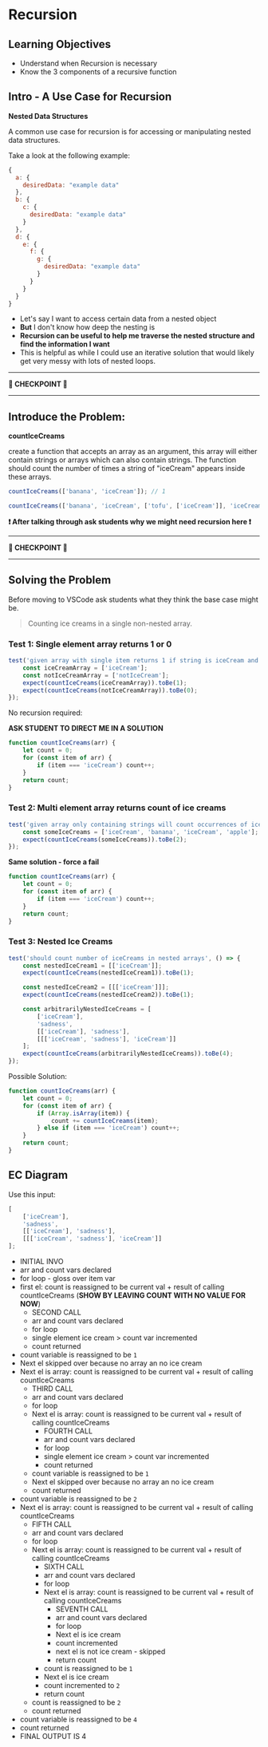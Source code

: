 # Recursion

## Learning Objectives

- Understand when Recursion is necessary
- Know the 3 components of a recursive function

## Intro - A Use Case for Recursion

**Nested Data Structures**

A common use case for recursion is for accessing or manipulating nested data structures.

Take a look at the following example:

```js
{
  a: {
    desiredData: "example data"
  },
  b: {
    c: {
      desiredData: "example data"
    }
  },
  d: {
    e: {
      f: {
        g: {
          desiredData: "example data"
        }
      }
    }
  }
}
```

- Let's say I want to access certain data from a nested object
- **But** I don't know how deep the nesting is
- **Recursion can be useful to help me traverse the nested structure and find the information I want**
- This is helpful as while I could use an iterative solution that would likely get very messy with lots of nested loops.

---

**🏁 CHECKPOINT 🏁**

---

## Introduce the Problem:

**countIceCreams**

create a function that accepts an array as an argument, this array will either contain strings or arrays which can also contain strings. The function should count the number of times a string of "iceCream" appears inside these arrays.

```js
countIceCreams(['banana', 'iceCream']); // 1

countIceCreams(['banana', 'iceCream', ['tofu', ['iceCream']], 'iceCream']); // 3
```

**❗ After talking through ask students why we might need recursion here ❗**

---

**🏁 CHECKPOINT 🏁**

---

## Solving the Problem

Before moving to VSCode ask students what they think the base case might be.

> Counting ice creams in a single non-nested array.

### Test 1: Single element array returns 1 or 0

```js
test('given array with single item returns 1 if string is iceCream and 0 if not', () => {
	const iceCreamArray = ['iceCream'];
	const notIceCreamArray = ['notIceCream'];
	expect(countIceCreams(iceCreamArray)).toBe(1);
	expect(countIceCreams(notIceCreamArray)).toBe(0);
});
```

No recursion required:

**ASK STUDENT TO DIRECT ME IN A SOLUTION**

```js
function countIceCreams(arr) {
	let count = 0;
	for (const item of arr) {
		if (item === 'iceCream') count++;
	}
	return count;
}
```

### Test 2: Multi element array returns count of ice creams

```js
test('given array only containing strings will count occurrences of iceCream', () => {
	const someIceCreams = ['iceCream', 'banana', 'iceCream', 'apple'];
	expect(countIceCreams(someIceCreams)).toBe(2);
});
```

**Same solution - force a fail**

```js
function countIceCreams(arr) {
	let count = 0;
	for (const item of arr) {
		if (item === 'iceCream') count++;
	}
	return count;
}
```

### Test 3: Nested Ice Creams

```js
test('should count number of iceCreams in nested arrays', () => {
	const nestedIceCream1 = [['iceCream']];
	expect(countIceCreams(nestedIceCream1)).toBe(1);

	const nestedIceCream2 = [[['iceCream']]];
	expect(countIceCreams(nestedIceCream2)).toBe(1);

	const arbitrarilyNestedIceCreams = [
		['iceCream'],
		'sadness',
		[['iceCream'], 'sadness'],
		[[['iceCream', 'sadness'], 'iceCream']]
	];
	expect(countIceCreams(arbitrarilyNestedIceCreams)).toBe(4);
});
```

Possible Solution:

```js
function countIceCreams(arr) {
	let count = 0;
	for (const item of arr) {
		if (Array.isArray(item)) {
			count += countIceCreams(item);
		} else if (item === 'iceCream') count++;
	}
	return count;
}
```

## EC Diagram

Use this input:

```js
[
	['iceCream'],
	'sadness',
	[['iceCream'], 'sadness'],
	[[['iceCream', 'sadness'], 'iceCream']]
];
```

- INITIAL INVO
- arr and count vars declared
- for loop - gloss over item var
- first el: count is reassigned to be current val + result of calling countIceCreams (**SHOW BY LEAVING COUNT WITH NO VALUE FOR NOW**)
  - SECOND CALL
  - arr and count vars declared
  - for loop
  - single element ice cream > count var incremented
  - count returned
- count variable is reassigned to be `1`
- Next el skipped over because no array an no ice cream
- Next el is array: count is reassigned to be current val + result of calling countIceCreams
  - THIRD CALL
  - arr and count vars declared
  - for loop
  - Next el is array: count is reassigned to be current val + result of calling countIceCreams
    - FOURTH CALL
    - arr and count vars declared
    - for loop
    - single element ice cream > count var incremented
    - count returned
  - count variable is reassigned to be `1`
  - Next el skipped over because no array an no ice cream
  - count returned
- count variable is reassigned to be `2`
- Next el is array: count is reassigned to be current val + result of calling countIceCreams
  - FIFTH CALL
  - arr and count vars declared
  - for loop
  - Next el is array: count is reassigned to be current val + result of calling countIceCreams
    - SIXTH CALL
    - arr and count vars declared
    - for loop
    - Next el is array: count is reassigned to be current val + result of calling countIceCreams
      - SEVENTH CALL
      - arr and count vars declared
      - for loop
      - Next el is ice cream
      - count incremented
      - next el is not ice cream - skipped
      - return count
    - count is reassigned to be `1`
    - Next el is ice cream
    - count incremented to `2`
    - return count
  - count is reassigned to be `2`
  - count returned
- count variable is reassigned to be `4`
- count returned
- FINAL OUTPUT IS 4
